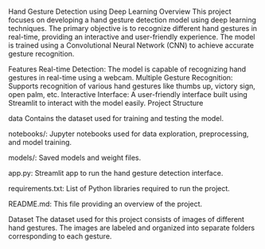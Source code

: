Hand Gesture Detection using Deep Learning
Overview
This project focuses on developing a hand gesture detection model using deep learning techniques. The primary objective is to recognize different hand gestures in real-time, providing an interactive and user-friendly experience. The model is trained using a Convolutional Neural Network (CNN) to achieve accurate gesture recognition.

Features
Real-time Detection: The model is capable of recognizing hand gestures in real-time using a webcam.
Multiple Gesture Recognition: Supports recognition of various hand gestures like thumbs up, victory sign, open palm, etc.
Interactive Interface: A user-friendly interface built using Streamlit to interact with the model easily.
Project Structure

data
Contains the dataset used for training and testing the model.

notebooks/: 
Jupyter notebooks used for data exploration, preprocessing, and model training.

models/:
Saved models and weight files.

app.py: Streamlit app to run the hand gesture detection interface.

requirements.txt: List of Python libraries required to run the project.

README.md: This file providing an overview of the project.

Dataset
The dataset used for this project consists of images of different hand gestures. The images are labeled and organized into separate folders corresponding to each gesture.
